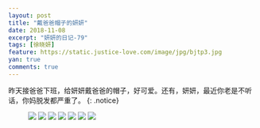 ```yaml
---
layout: post
title: "戴爸爸帽子的妍妍"
date: 2018-11-08
excerpt: "妍妍的日记-79"
tags: [徐晓妍]
feature: https://static.justice-love.com/image/jpg/bjtp3.jpg
yan: true
comments: true
---
```

昨天接爸爸下班，给妍妍戴爸爸的帽子，好可爱。还有，妍妍，最近你老是不听话，你妈脱发都严重了。
{: .notice}
<figure>
    <img src="{{ site.staticUrl }}/yanyan/image/maozi1.jpg?imageMogr2/auto-orient" />
    <img src="{{ site.staticUrl }}/yanyan/image/maozi2.jpg?imageMogr2/auto-orient" />
    <img src="{{ site.staticUrl }}/yanyan/image/maozi3.jpg?imageMogr2/auto-orient" />
    <img src="{{ site.staticUrl }}/yanyan/image/maozi4.jpg?imageMogr2/auto-orient" />
    <img src="{{ site.staticUrl }}/yanyan/image/maozi5.jpg?imageMogr2/auto-orient" />
    <img src="{{ site.staticUrl }}/yanyan/image/maozi6.jpg?imageMogr2/auto-orient" />
    <img src="{{ site.staticUrl }}/yanyan/image/maozi7.jpg?imageMogr2/auto-orient" />
</figure>
